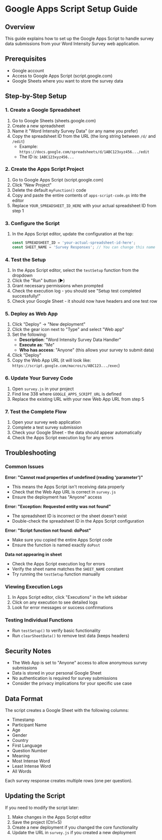 # Google Apps Script Setup Guide

## Overview
This guide explains how to set up the Google Apps Script to handle survey data submissions from your Word Intensity Survey web application.

## Prerequisites
- Google account
- Access to Google Apps Script (script.google.com)
- Google Sheets where you want to store the survey data

## Step-by-Step Setup

### 1. Create a Google Spreadsheet
1. Go to Google Sheets (sheets.google.com)
2. Create a new spreadsheet
3. Name it "Word Intensity Survey Data" (or any name you prefer)
4. Copy the spreadsheet ID from the URL (the long string between `/d/` and `/edit`)
   - Example: `https://docs.google.com/spreadsheets/d/1ABC123xyz456.../edit`
   - The ID is: `1ABC123xyz456...`

### 2. Create the Apps Script Project
1. Go to Google Apps Script (script.google.com)
2. Click "New Project"
3. Delete the default `myFunction()` code
4. Copy and paste the entire contents of `apps-script-code.gs` into the editor
5. Replace `YOUR_SPREADSHEET_ID_HERE` with your actual spreadsheet ID from step 1

### 3. Configure the Script
1. In the Apps Script editor, update the configuration at the top:
   ```javascript
   const SPREADSHEET_ID = 'your-actual-spreadsheet-id-here';
   const SHEET_NAME = 'Survey Responses'; // You can change this name if desired
   ```

### 4. Test the Setup
1. In the Apps Script editor, select the `testSetup` function from the dropdown
2. Click the "Run" button (▶️)
3. Grant necessary permissions when prompted
4. Check the execution log - you should see "Setup test completed successfully!"
5. Check your Google Sheet - it should now have headers and one test row

### 5. Deploy as Web App
1. Click "Deploy" → "New deployment"
2. Click the gear icon next to "Type" and select "Web app"
3. Set the following:
   - **Description**: "Word Intensity Survey Data Handler"
   - **Execute as**: "Me"
   - **Who has access**: "Anyone" (this allows your survey to submit data)
4. Click "Deploy"
5. Copy the Web App URL (it will look like: `https://script.google.com/macros/s/ABC123.../exec`)

### 6. Update Your Survey Code
1. Open `survey.js` in your project
2. Find line 338 where `GOOGLE_APPS_SCRIPT_URL` is defined
3. Replace the existing URL with your new Web App URL from step 5

### 7. Test the Complete Flow
1. Open your survey web application
2. Complete a test survey submission
3. Check your Google Sheet - the data should appear automatically
4. Check the Apps Script execution log for any errors

## Troubleshooting

### Common Issues

**Error: "Cannot read properties of undefined (reading 'parameter')"**
- This means the Apps Script isn't receiving data properly
- Check that the Web App URL is correct in `survey.js`
- Ensure the deployment has "Anyone" access

**Error: "Exception: Requested entity was not found"**
- The spreadsheet ID is incorrect or the sheet doesn't exist
- Double-check the spreadsheet ID in the Apps Script configuration

**Error: "Script function not found: doPost"**
- Make sure you copied the entire Apps Script code
- Ensure the function is named exactly `doPost`

**Data not appearing in sheet**
- Check the Apps Script execution log for errors
- Verify the sheet name matches the `SHEET_NAME` constant
- Try running the `testSetup` function manually

### Viewing Execution Logs
1. In Apps Script editor, click "Executions" in the left sidebar
2. Click on any execution to see detailed logs
3. Look for error messages or success confirmations

### Testing Individual Functions
- Run `testSetup()` to verify basic functionality
- Run `clearSheetData()` to remove test data (keeps headers)

## Security Notes
- The Web App is set to "Anyone" access to allow anonymous survey submissions
- Data is stored in your personal Google Sheet
- No authentication is required for survey submissions
- Consider the privacy implications for your specific use case

## Data Format
The script creates a Google Sheet with the following columns:
- Timestamp
- Participant Name
- Age
- Gender
- Country
- First Language
- Question Number
- Meaning
- Most Intense Word
- Least Intense Word
- All Words

Each survey response creates multiple rows (one per question).

## Updating the Script
If you need to modify the script later:
1. Make changes in the Apps Script editor
2. Save the project (Ctrl+S)
3. Create a new deployment if you changed the core functionality
4. Update the URL in `survey.js` if you created a new deployment
